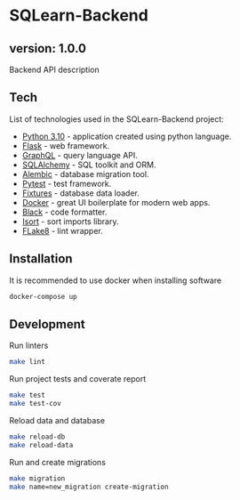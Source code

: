 # SQLearn-Backend
## version: 1.0.0
Backend API description

## Tech

List of technologies used in the SQLearn-Backend project:

- [Python 3.10] - application created using python language.
- [Flask] - web framework.
- [GraphQL] - query language API.
- [SQLAlchemy] - SQL toolkit and ORM.
- [Alembic] - database migration tool.
- [Pytest] - test framework.
- [Fixtures] - database data loader.
- [Docker] - great UI boilerplate for modern web apps.
- [Black] - code formatter.
- [Isort] - sort imports library.
- [FLake8] - lint wrapper.

## Installation

It is recommended to use docker when installing software

```sh
docker-compose up
```

## Development

Run linters
```sh
make lint
```

Run project tests and coverate report
```sh
make test
make test-cov
```

Reload data and database
```sh
make reload-db
make reload-data
```

Run and create migrations
```sh
make migration
make name=new_migration create-migration
```

[//]: # (links)
   [Python 3.10]: <https://www.python.org/downloads/release/python-3100/>
   [Flask]: <https://flask.palletsprojects.com/en/2.2.x/>
   [GraphQL]: <https://graphene-python.org/>
   [SQLAlchemy]: <https://www.sqlalchemy.org/>
   [Alembic]: <https://alembic.sqlalchemy.org/en/latest/>
   [Pytest]: <https://docs.pytest.org/en/7.2.x/>
   [Fixtures]: <https://py-yaml-fixtures.readthedocs.io/en/latest/>
   [Docker]: <https://docs.docker.com/>
   [Black]: <https://pypi.org/project/black/>
   [Isort]: <https://isort.readthedocs.io/en/latest/>
   [FLake8]: <https://flake8.pycqa.org/en/latest/>
